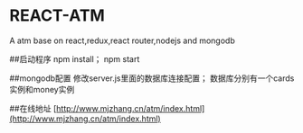 # REACT-ATM
A atm base on react,redux,react router,nodejs and mongodb

##启动程序
npm install；
npm start

##mongodb配置
修改server.js里面的数据库连接配置；
数据库分别有一个cards实例和money实例

##在线地址
[http://www.mjzhang.cn/atm/index.html](http://www.mjzhang.cn/atm/index.html)